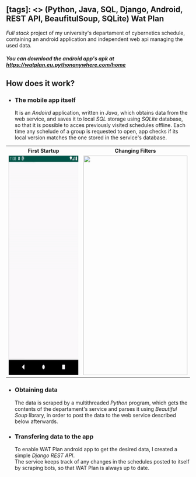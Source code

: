 [tags]: <> \(Python, Java, SQL, Django, Android, REST API, BeaufitulSoup, SQLite)
Wat Plan
---
*Full stack* project of my university's departament of cybernetics schedule, containing an android application and independent web api managing the used data.

##### You can download the android app's apk at https://watplan.eu.pythonanywhere.com/home


How does it work?
---
  * ### The mobile app itself
    It is an *Andoird* application, written in *Java*, which obtains data from the web service, and saves it to local *SQL* storage using *SQLite* database, so that it is possible to acces previously visited schedules offline. Each time any schelude of a group is requested to open, app checks if its local version matches the one stored in the service's database.   
    
<table style="width:100%">
<tr>
<th>First Startup</th>
<th>Changing Filters</th> 
</tr>
<tr>
<td valign="top">
<img src="preview/watplanstart.gif" width="285" height="600">
</td>
<td valign="top">
<img src="preview/watplanfeatures.gif" width="285" height="600">
</tr>
</table>

  * ### Obtaining data   
    The data is scraped by a multithreaded *Python* program, which gets the contents of the departament's service and parses 
    it using *Beautiful Soup* library, in order to post the data to the web service described below afterwards.
    
  * ### Transfering data to the app
    To enable WAT Plan android app to get the desired data, I created a simple *Django* *REST API*.   
    The service keeps track of any changes in the schedules posted to itself by scraping bots, so that WAT Plan is always up to date.
    
